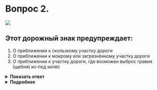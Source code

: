 # Вопрос 2.

![](https://s.drom.ru/i24227/pdd/tickets/2016/1542608628.jpg)

## Этот дорожный знак предупреждает:

1. О приближении к скользкому участку дороги
2. О приближении к мокрому или загрязнённому участку дороги
3. О приближении к участку дороги, где возможен выброс гравия (щебня) из-под колёс

<details>
<summary><b>Показать ответ</b></summary>
Правильный ответ: 3
</details>
<details>
<summary><b>Подробнее</b></summary>
Предупреждающий знак 1.18 «Выброс гравия» устанавливается вне населённого пункта за 150-300 м до опасного участка. При проезде этого участка следует по возможности увеличить интервал и дистанцию между автомобилями, снизить скорость. Летящие щебень, гравий могут «травмировать» лобовое стекло, стёкла фар автомобиля. На наших дорогах это не редкость.
(«Дорожные знаки»)
</details>